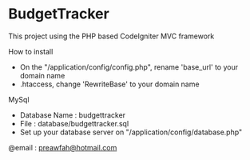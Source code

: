 # BudgetTracker

This project using the PHP based CodeIgniter MVC framework

How to install
- On the "/application/config/config.php", rename 'base_url' to your domain name
- .htaccess, change 'RewriteBase' to your domain name

MySql
- Database Name : budgettracker
- File : database/budgettracker.sql
- Set up your database server on "/application/config/database.php"


@email : preawfah@hotmail.com
